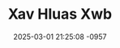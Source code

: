 ---
layout: movie-video-data
date: 2025-03-01 21:25:08 -0957
categories: movie

# Site Attributes
title: "Xav Hluas Xwb"
permalink: "/movie/Xav_Hluas_Xwb"

# Movie Attributes
synopsis: ""
producer: "Hmong XiengKhouang Video Production"
director: ""
writer: ""
video_link: "https://youtu.be/u3VqdAfRAgg?si=HN6-xruynHDUwlsP"
genre: "Comedy"
year: "2011"
release_type: "DVD"
storage: "Center for Hmong Studies"
thumbnail: "/assets/images/movie_thumbnails/Xav Hluas Xwb.jpeg"
publishing_company: "Hmong XiengKhouang Video Production"

# Sequels + Parts
base_movie: ""
total_parts: 0
sequel: ""

# Movie Cast
cast:
- name: "Maiv Xis Lauj"
- name: "Tooj Zeb Thoj"
- name: "Niam Tooj Zeb Thoj"
---
